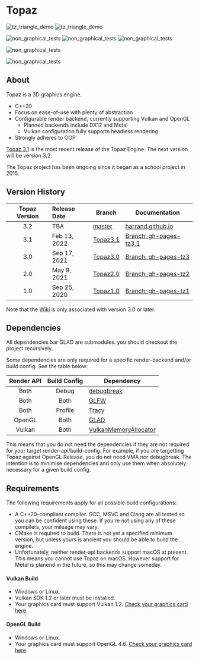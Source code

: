 # Topaz
![tz_triangle_demo](https://github.com/Harrand/Topaz/actions/workflows/build_tz_triangle_demo_opengl.yml/badge.svg)
![tz_triangle_demo](https://github.com/Harrand/Topaz/actions/workflows/build_tz_triangle_demo_vulkan.yml/badge.svg)

![non_graphical_tests](https://github.com/Harrand/Topaz/actions/workflows/non_graphical_tests_opengl_gcc.yml/badge.svg)
![non_graphical_tests](https://github.com/Harrand/Topaz/actions/workflows/non_graphical_tests_opengl_clang.yml/badge.svg)
![non_graphical_tests](https://github.com/Harrand/Topaz/actions/workflows/non_graphical_tests_opengl_msvc.yml/badge.svg)

![non_graphical_tests](https://github.com/Harrand/Topaz/actions/workflows/non_graphical_tests_vulkan_gcc.yml/badge.svg)

![non_graphical_tests](https://github.com/Harrand/Topaz/actions/workflows/non_graphical_tests_vulkan_msvc.yml/badge.svg)

## About

 Topaz is a 3D graphics engine.
 * C++20
 * Focus on ease-of-use with plenty of abstraction
 * Configurable render backend, currently supporting Vulkan and OpenGL
	* Planned backends include DX12 and Metal
	* Vulkan configuration fully supports headless rendering
 * Strongly adheres to OOP
 
 [Topaz 3.1](https://github.com/Harrand/Topaz/tree/Topaz3.1) is the most recent release of the Topaz Engine. The next version will be version 3.2.

The Topaz project has been ongoing since it began as a school project in 2015.

## Version History

| Topaz Version | Release Date | Branch      | Documentation        |
|:-------------:|:-------------|-------------|----------------------|
| 3.2           |TBA|[master](https://github.com/Harrand/Topaz/tree/master)| [harrand.github.io](https://harrand.github.io/Topaz/) |
| 3.1           |Feb 13, 2022|[Topaz3.1](https://github.com/Harrand/Topaz/tree/Topaz3.1)| [Branch: gh-pages-tz3.1](https://github.com/Harrand/Topaz/tree/gh-pages-tz3.1) |
| 3.0           |Sep 17, 2021| [Topaz3.0](https://github.com/Harrand/Topaz/tree/Topaz3.0)|[Branch: gh-pages-tz3](https://github.com/Harrand/Topaz/tree/gh-pages-tz3)|
| 2.0           |May 9, 2021|[Topaz2.0](https://github.com/Harrand/Topaz/tree/Topaz2.0)|[Branch: gh-pages-tz2](https://github.com/Harrand/Topaz/tree/gh-pages-tz2)|
| 1.0 |Sep 25, 2020|[Topaz1.0](https://github.com/Harrand/Topaz/tree/Topaz1.0)|[Branch: gh-pages-tz1](https://github.com/Harrand/Topaz/tree/gh-pages-tz1)|

Note that the [Wiki](https://github.com/Harrand/Topaz/wiki) is only associated with version 3.0 or later.

## Dependencies

All dependencies bar GLAD are submodules. you should checkout the project recursively.

Some dependencies are only required for a specific render-backend and/or build config. See the table below:

|  Render API	| Build Config | Dependency  |
|:-------------:|:------------:|-------------|
| Both          |   Debug      |[debugbreak](https://github.com/scottt/debugbreak)|
| Both          |     Both     |[GLFW](https://www.glfw.org/)|
| Both          |  Profile     |[Tracy](https://github.com/wolfpld/tracy)|
| OpenGL        |     Both     |[GLAD](https://github.com/Dav1dde/glad)|
| Vulkan        |     Both     |[VulkanMemoryAllocator](https://github.com/GPUOpen-LibrariesAndSDKs/VulkanMemoryAllocator)|

This means that you do not need the dependencies if they are not required for your target render-api/build-config. For example, if you are targetting Topaz against OpenGL Release, you do not need VMA nor debugbreak. The intention is to minimise dependencies and only use them when absolutely necessary for a given build config.

## Requirements
The following requirements apply for all possible build configurations:
* A C++20-compliant compiler. GCC, MSVC and Clang are all tested so you can be confident using these. If you're not using any of these compilers, your mileage may vary.
* CMake is required to build. There is not yet a specified minimum version, but unless yours is ancient you should be able to build the engine.
* Unfortunately, neither render-api backends support macOS at present. This means you cannot use Topaz on macOS. However support for Metal is planend in the future, so this may change someday.
#### Vulkan Build
* Windows or Linux.
* Vulkan SDK 1.2 or later must be installed.
* Your graphics card must support Vulkan 1.2. [Check your graphics card here](https://vulkan.gpuinfo.org/).
#### OpenGL Build
* Windows or Linux.
* Your graphics card must support OpenGL 4.6. [Check your graphics card here](https://opengl.gpuinfo.org/).
